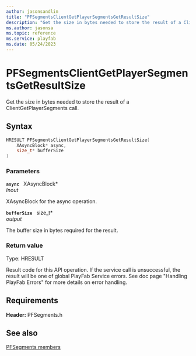 ```yaml
---
author: jasonsandlin
title: "PFSegmentsClientGetPlayerSegmentsGetResultSize"
description: "Get the size in bytes needed to store the result of a ClientGetPlayerSegments call."
ms.author: jasonsa
ms.topic: reference
ms.service: playfab
ms.date: 05/24/2023
---
```


# PFSegmentsClientGetPlayerSegmentsGetResultSize  

Get the size in bytes needed to store the result of a ClientGetPlayerSegments call.  

## Syntax  
  
```cpp
HRESULT PFSegmentsClientGetPlayerSegmentsGetResultSize(  
    XAsyncBlock* async,  
    size_t* bufferSize  
)  
```  
  
### Parameters  
  
**`async`** &nbsp; XAsyncBlock*  
*_Inout_*  
  
XAsyncBlock for the async operation.  
  
**`bufferSize`** &nbsp; size_t*  
*output*  
  
The buffer size in bytes required for the result.  
  
  
### Return value
Type: HRESULT
  
Result code for this API operation. If the service call is unsuccessful, the result will be one of global PlayFab Service errors. See doc page "Handling PlayFab Errors" for more details on error handling.
  
  
## Requirements  
  
**Header:** PFSegments.h
  
## See also  
[PFSegments members](../pfsegments_members.md)  

  
  
